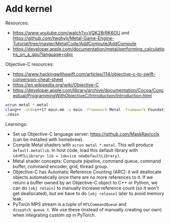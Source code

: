 # Add kernel

Resources:
- https://www.youtube.com/watch?v=VQK28rRK6OU and https://github.com/twohyjr/Metal-Game-Engine-Tutorial/tree/master/MetalCode/AddCompute/AddCompute
- https://developer.apple.com/documentation/metal/performing_calculations_on_a_gpu?language=objc

Objective-C resources:
- https://www.hackingwithswift.com/articles/114/objective-c-to-swift-conversion-cheat-sheet
- https://en.wikipedia.org/wiki/Objective-C
- https://developer.apple.com/library/archive/documentation/Cocoa/Conceptual/ProgrammingWithObjectiveC/Introduction/Introduction.html

```bash
xcrun metal *.metal
clang++ -std=c++17 main.mm -o main -framework Metal -framework Foundation
./main
```

Learnings:
- Set up Objective-C language server: https://github.com/MaskRay/ccls (can be installed with homebrew).
- Compile Metal shaders with `xcrun metal *.metal`. This will produce `default.metallib`. In host code, load this default library with `id<MTLLibrary> lib = [device newDefaultLibrary]`.
- Metal shader concepts: Compute pipeline, command queue, command buffer, command encoder, grid, thread group.
- Objective-C has Automatic Reference Counting (ARC): it will deallocate objects automatically once there are no more references to it. If we return a buffer owned by an Objective-C object to C++ or Python, we can do `[obj retain]` to manually increase reference count (so it won't get deallocated), but we have to do `[obj release]` later to avoid memory leak.
- PyTorch MPS stream is a tuple of `MTLCommandQueue` and `dispatch_queue_t`. We use these (instead of manually creating our own) when integrating custom op in PyTorch.
